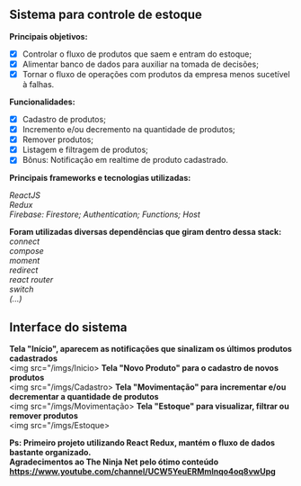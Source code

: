 ## Sistema para controle de estoque

**Principais objetivos:**

- [x] Controlar o fluxo de produtos que saem e entram do estoque;
- [x] Alimentar banco de dados para auxiliar na tomada de decisões;
- [x] Tornar o fluxo de operações com produtos da empresa menos sucetível à falhas.

**Funcionalidades:**

- [x] Cadastro de produtos;
- [x] Incremento e/ou decremento na quantidade de produtos;
- [x] Remover produtos;
- [x] Listagem e filtragem de produtos;
- [x] Bônus: Notificação em realtime de produto cadastrado.

**Principais frameworks e tecnologias utilizadas:**

*ReactJS*<br />
*Redux*<br />
*Firebase: Firestore; Authentication; Functions; Host*

**Foram utilizadas diversas dependências que giram dentro dessa stack:**
*connect*<br />
*compose*<br />
*moment*<br />
*redirect*<br />
*react router*<br />
*switch*<br />
*(...)*<br />

## Interface do sistema <br />

__Tela "Início", aparecem as notificações que sinalizam os últimos produtos cadastrados__<br />
    <img src="/imgs/Inicio>
__Tela "Novo Produto" para o cadastro de novos produtos__<br />
    <img src="/imgs/Cadastro>
__Tela "Movimentação" para incrementar e/ou decrementar a quantidade de produtos__<br />
    <img src="/imgs/Movimentação>
__Tela "Estoque" para visualizar, filtrar ou remover produtos__<br />
    <img src="/imgs/Estoque>

__Ps: Primeiro projeto utilizando React Redux, mantém o fluxo de dados bastante organizado.__<br />
__Agradecimentos ao The Ninja Net pelo ótimo conteúdo https://www.youtube.com/channel/UCW5YeuERMmlnqo4oq8vwUpg__





